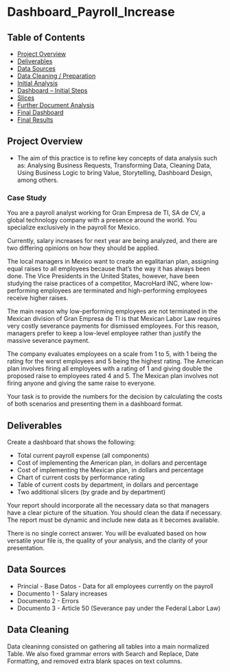 # Dashboard_Payroll_Increase

## Table of Contents

- [Project Overview](#project-overview)
- [Deliverables](#deliverables)
- [Data Sources](#data-sources)
- [Data Cleaning / Preparation](#data-cleaning--preparation)
- [Initial Analysis](#initial-analysis)
- [Dashboard – Initial Steps](#dashboard--initial-steps)
- [Slices](#Slices)
- [Further Document Analysis](#further-document-analysis)
- [Final Dashboard](#final-dashboard)
- [Final Results](#final-reuslts)

## Project Overview 

- The aim of this practice is to refine key concepts of data analysis such as: Analysing Business Requests, Transforming Data, Cleaning Data, Using Business Logic to bring Value, Storytelling, Dashboard Design, among others.

### Case Study
You are a payroll analyst working for Gran Empresa de TI, SA de CV, a global technology company with a presence around the world. You specialize exclusively in the payroll for Mexico.

Currently, salary increases for next year are being analyzed, and there are two differing opinions on how they should be applied.

The local managers in Mexico want to create an egalitarian plan, assigning equal raises to all employees because that’s the way it has always been done. The Vice Presidents in the United States, however, have been studying the raise practices of a competitor, MacroHard INC, where low-performing employees are terminated and high-performing employees receive higher raises.

The main reason why low-performing employees are not terminated in the Mexican division of Gran Empresa de TI is that Mexican Labor Law requires very costly severance payments for dismissed employees. For this reason, managers prefer to keep a low-level employee rather than justify the massive severance payment.

The company evaluates employees on a scale from 1 to 5, with 1 being the rating for the worst employees and 5 being the highest rating. The American plan involves firing all employees with a rating of 1 and giving double the proposed raise to employees rated 4 and 5. The Mexican plan involves not firing anyone and giving the same raise to everyone.

Your task is to provide the numbers for the decision by calculating the costs of both scenarios and presenting them in a dashboard format.

## Deliverables

Create a dashboard that shows the following:
  - Total current payroll expense (all components)
  - Cost of implementing the American plan, in dollars and percentage
  - Cost of implementing the Mexican plan, in dollars and percentage
  - Chart of current costs by performance rating
  - Table of current costs by department, in dollars and percentage
  - Two additional slicers (by grade and by department)

Your report should incorporate all the necessary data so that managers have a clear picture of the situation. You should clean the data if necessary. The report must be dynamic and include new data as it becomes available.

There is no single correct answer. You will be evaluated based on how versatile your file is, the quality of your analysis, and the clarity of your presentation.

## Data Sources
  - Princial - Base Datos - Data for all employees currently on the payroll
  - Documento 1 - Salary increases
  - Documento 2 - Errors
  - Documento 3 - Article 50 (Severance pay under the Federal Labor Law)

## Data Cleaning
Data cleaninng consisted on gathering all tables into a main normalized Table. We also fixed grammar errors with Search and Replace, Date Formatting, and removed extra blank spaces on text columns.

## 
